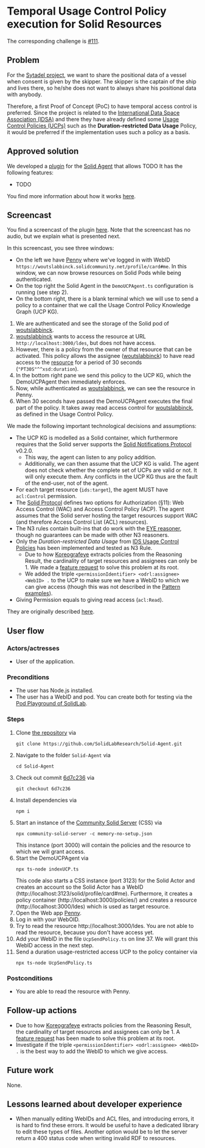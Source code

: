 # Temporal Usage Control Policy execution for Solid Resources

The corresponding challenge is [#111](https://github.com/SolidLabResearch/Challenges/issues/111).

## Problem
For the [Sytadel project](https://www.imec-int.com/en/sytadel), 
we want to share the positional data of a vessel when consent is given by the skipper. 
The skipper is the captain of the ship and lives there, so he/she does not want to always share his positional data with anybody.

Therefore, a first Proof of Concept (PoC) to have temporal access control is preferred.
Since the project is related to the [International Data Space Association (IDSA)](https://internationaldataspaces.org/) and 
there they have already defined some 
[Usage Control Policies (UCPs)](https://international-data-spaces-association.github.io/DataspaceConnector/Documentation/v6/UsageControl) 
such as the **Duration-restricted Data Usage** Policy, it would be preferred if the implementation uses such a policy as a basis.

## Approved solution
<!--
Provide information about the approved solution:
names of tools/libraries created, repos, and so on.
-->

We developed a [plugin](https://github.com/SolidLabResearch/Solid-Agent/tree/feat/cron-plugin) for
the [Solid Agent](https://github.com/SolidLabResearch/Solid-Agent) that allows
TODO
It has the following features:

- TODO

You find more information about how it works 
[here](https://github.com/SolidLabResearch/Solid-Agent/tree/6d7c236ef7c872ae1430008708b465be6b4d027b/documentation/ucp#how-does-it-work).

## Screencast

You find a screencast of the plugin 
[here](https://raw.githubusercontent.com/woutslabbinck/Solid-Agent/58da48d3bf0cadf113a26911f5304456288e4441/documentation/ucp/demo-Duration-UCP.mp4).
Note that the screencast has no audio, but we explain what is presented next.

In this screencast, you see three windows:

- On the left we have [Penny](https://penny.vincenttunru.com/) where we've logged in 
  with WebID `https://woutslabbinck.solidcommunity.net/profile/card#me`.
  In this window, we can now browse resources on Solid Pods while being authenticated.
- On the top right the Solid Agent in the `DemoUCPAgent.ts` configuration is running (see step 2).
- On the bottom right, there is a blank terminal which we will use to send a policy to 
a container that we call the Usage Control Policy Knowledge Graph (UCP KG).

1. We are authenticated and 
see the storage of the Solid pod of [woutslabbinck](https://woutslabbinck.solidcommunity.net/profile/card#me).
2. [woutslabbinck](https://woutslabbinck.solidcommunity.net/profile/card#me) wants to access the resource at 
URL `http://localhost:3000/ldes`, but does not have access.
3. However, there is a policy from the owner of that resource that can be activated.
This policy allows the assignee ([woutslabbinck](https://woutslabbinck.solidcommunity.net/profile/card#me)) to have 
read access to the [resource](http://localhost:3000/ldes) for a period of 30 seconds (`"PT30S"^^xsd:duration`).
4. In the bottom right pane we send this policy to the UCP KG, 
   which the DemoUCPAgent then immediately enforces. 
5. Now, while authenticated as [woutslabbinck](https://woutslabbinck.solidcommunity.net/profile/card#me), 
we can see the resource in Penny.
6. When 30 seconds have passed
the DemoUCPAgent executes the final part of the policy. 
It takes away read access control for [woutslabbinck](https://woutslabbinck.solidcommunity.net/profile/card#me), 
as defined in the Usage Control Policy.

<!--
Provide a list of important technical decisions and assumptions.
-->
We made the following important technological decisions and assumptions:

- The UCP KG is modelled as a Solid container, 
  which furthermore requires that the Solid server supports 
  the [Solid Notifications Protocol](https://solidproject.org/TR/notifications-protocol) v0.2.0.
  - This way, the agent can listen to any policy addition.
  - Additionally, we can then assume that the UCP KG is valid.
    The agent does not check whether the complete set of UCPs are valid or not. 
    It will only execute them.
    Any conflicts in the UCP KG thus are the fault of the end-user, not of the agent.
- For each target resource (`ids:target`), the agent MUST have `acl:Control` permission.
- The [Solid Protocol](https://solidproject.org/TR/protocol) defines two options for Authorization (§11): 
  Web Access Control (WAC) and Access Control Policy (ACP).
  The agent assumes that the Solid server hosting the target resources support WAC (and therefore Access Control List (ACL) resources).
- The N3 rules contain built-ins that do work with the [EYE reasoner](https://github.com/eyereasoner/eye), 
  though no guarantees can be made with other N3 reasoners.
- Only the *Duration-restricted Data Usage* from 
  [IDS Usage Control Policies](https://international-data-spaces-association.github.io/DataspaceConnector/Documentation/v6/UsageControl#ids-usage-control-policies) 
  has been implemented and tested as N3 Rule.
  - Due to how [Koreografeye](https://github.com/eyereasoner/Koreografeye) extracts policies from the Reasoning Result, 
    the cardinality of target resources and assignees can only be 1.
    We made a [feature request](https://github.com/eyereasoner/Koreografeye/issues/10) to solve this problem at its root.
  - We added the triple `<permissionIdentifier> <odrl:assignee> <WebID> .` to the UCP to make sure we have a WebID to 
    which we can give access (though this was not described in 
    the [Pattern examples](https://international-data-spaces-association.github.io/DataspaceConnector/Documentation/v6/UsageControl#duration-usage-2)).
- Giving Permission equals to giving read access (`acl:Read`).

They are originally described [here](https://github.com/SolidLabResearch/Solid-Agent/tree/feat/cron-plugin/documentation/ucp#limitationsassumptions).

## User flow

<!--
Describe a concrete user flow with the approved solution.
Complete the following sections:
-->

### Actors/actresses

- User of the application.

### Preconditions

- The user has Node.js installed.
- The user has a WebID and pod.
  You can create both for testing via the [Pod Playground of SolidLab](https://pod.playground.solidlab.be/).

### Steps

1. Clone [the repository](https://github.com/SolidLabResearch/Solid-Agent) via
   ```shell
   git clone https://github.com/SolidLabResearch/Solid-Agent.git
   ```
2. Navigate to the folder `Solid-Agent` via
   ```shell
   cd Solid-Agent
   ```
3. Check out commit [6d7c236](https://github.com/SolidLabResearch/Solid-Agent/commit/6d7c236ef7c872ae1430008708b465be6b4d027b) via
   ```shell
   git checkout 6d7c236
   ```
4. Install dependencies via 
   ```shell
   npm i
   ```
5. Start an instance of the [Community Solid Server](https://github.com/CommunitySolidServer/CommunitySolidServer) (CSS) via
   ```shell
   npx community-solid-server -c memory-no-setup.json
   ```
   This instance (port 3000) will contain the policies and the resource to which we will grant access.
6. Start the DemoUCPAgent via
   ```shell
   npx ts-node indexUCP.ts
   ```
   This code also starts a CSS instance (port 3123) for the Solid Actor and 
   creates an account so the Solid Actor has a WebID (http://localhost:3123/solid/profile/card#me).
   Furthermore, it creates a policy container (http://localhost:3000/policies/) and 
   creates a resource (http://localhost:3000/ldes) which is used as target resource.
7. Open the Web app [Penny](https://penny.vincenttunru.com/).
8. Log in with your WebOID.
9. Try to read the resource http://localhost:3000/ldes.
   You are not able to read the resource, because you don't have access yet.
10. Add your WebID in the file `UcpSendPolicy.ts` on line 37.
    We will grant this WebID access in the next step.
11. Send a duration usage-restricted access UCP to the policy container via
    ```shell
    npx ts-node UcpSendPolicy.ts
    ```

### Postconditions

- You are able  to read the resource with Penny.

## Follow-up actions
<!--
List all concrete follow-up actions that someone has to do.
For example, adding helper code from the solution to Comunica.
-->

- Due to how [Koreografeye](https://github.com/eyereasoner/Koreografeye) extracts policies from the Reasoning Result,
  the cardinality of target resources and assignees can only be 1.
  A [feature request](https://github.com/eyereasoner/Koreografeye/issues/10) has been made to solve this problem at its root.
- Investigate if the triple `<permissionIdentifier> <odrl:assignee> <WebID> .` is the best way to add the WebID to
  which we give access.

## Future work
<!--
List ideas for future work.
These ideas don't have to be concrete.
You can create a new challenge/scenario for each idea.
-->

None.

## Lessons learned about developer experience

- When manually editing WebIDs and ACL files, and introducing errors, 
it is hard to find these errors. 
It would be useful to have a dedicated library to edit these types of files.
Another option would be to let the server return a 400 status code when writing invalid RDF to resources.

